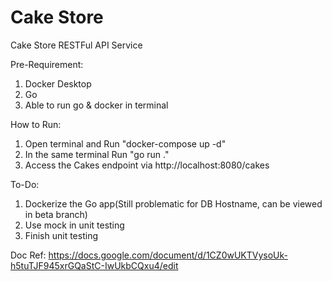 # Cake Store
Cake Store RESTFul API Service

Pre-Requirement: 
1. Docker Desktop
2. Go
2. Able to run go & docker in terminal

How to Run:
1. Open terminal and Run "docker-compose up -d"
2. In the same terminal Run "go run ."
3. Access the Cakes endpoint via http://localhost:8080/cakes

To-Do:
1. Dockerize the Go app(Still problematic for DB Hostname, can be viewed in beta branch)
2. Use mock in unit testing
3. Finish unit testing

Doc Ref: https://docs.google.com/document/d/1CZ0wUKTVysoUk-h5tuTJF945xrGQaStC-IwUkbCQxu4/edit